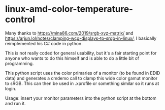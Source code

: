 # linux-amd-color-temperature-control

Many thanks to https://mina86.com/2019/srgb-xyz-matrix/ and https://arjun.lol/notes/clamping-wcg-displays-to-srgb-in-linux/, I basically reimplemented his C# code in python.

This is not really coded for general usability, but it's a fair starting point for anyone who wants to do this himself and is able to do a little bit of programming.

This python script uses the color primaries of a monitor (to be found in EDID data) and generates a cmdemo call to clamp this wide color gamut monitor to sRGB. This can then be used in .xprofile or something similar so it runs at login.

Usage: insert your monitor parameters into the python script at the bottom and run it.
